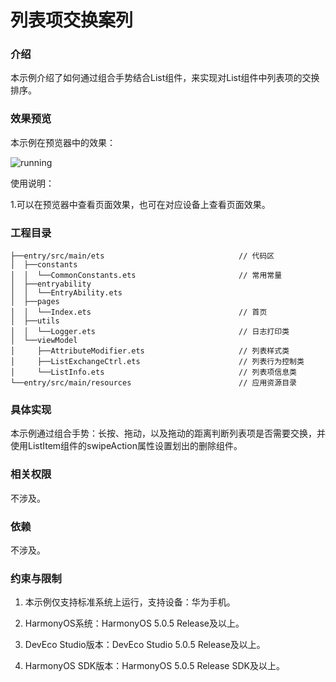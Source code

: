 # 列表项交换案列

### 介绍

本示例介绍了如何通过组合手势结合List组件，来实现对List组件中列表项的交换排序。

### 效果预览

本示例在预览器中的效果：

![running](screenshots/Devices/image1.gif)


使用说明：

1.可以在预览器中查看页面效果，也可在对应设备上查看页面效果。

### 工程目录

```
├──entry/src/main/ets                              // 代码区
│  ├──constants                                  
│  │  └──CommonConstants.ets                       // 常用常量
│  ├──entryability  
│  │  └──EntryAbility.ets 
│  ├──pages                             
│  │  └──Index.ets                                 // 首页 
│  ├──utils
│  │  └──Logger.ets                                // 日志打印类       
│  └──viewModel
│     ├──AttributeModifier.ets                     // 列表样式类
│     ├──ListExchangeCtrl.ets                      // 列表行为控制类
│     └──ListInfo.ets                              // 列表项信息类    
└──entry/src/main/resources                        // 应用资源目录

```

### 具体实现


本示例通过组合手势：长按、拖动，以及拖动的距离判断列表项是否需要交换，并使用ListItem组件的swipeAction属性设置划出的删除组件。



### 相关权限

不涉及。

### 依赖

不涉及。

### 约束与限制

1. 本示例仅支持标准系统上运行，支持设备：华为手机。

2. HarmonyOS系统：HarmonyOS 5.0.5 Release及以上。

3. DevEco Studio版本：DevEco Studio 5.0.5 Release及以上。

4. HarmonyOS SDK版本：HarmonyOS 5.0.5 Release SDK及以上。
